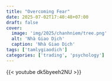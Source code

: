 ```yaml
---
title: "Overcoming Fear"
date: 2025-07-02T17:40:48+07:00
draft: false
cover:
  image: 'img/2025/chanhniem/tree.png'
  alt: 'Nhà Giao Dịch'
  caption: 'Nhà Giao Dịch'
tags: ['tamlygiaodich']
categories: ['trading', 'psychology']
---
```


{{< youtube dk5byeeh2NU >}}

